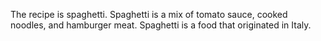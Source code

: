 The recipe is spaghetti. 
Spaghetti is a mix of tomato sauce, cooked noodles, and hamburger meat.
Spaghetti is a food that originated in Italy.